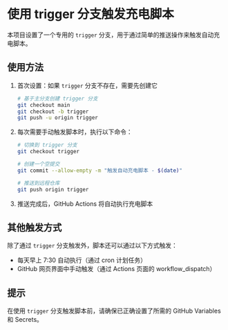 # 使用 trigger 分支触发充电脚本

本项目设置了一个专用的 `trigger` 分支，用于通过简单的推送操作来触发自动充电脚本。

## 使用方法

1. 首次设置：如果 `trigger` 分支不存在，需要先创建它

   ```bash
   # 基于主分支创建 trigger 分支
   git checkout main
   git checkout -b trigger
   git push -u origin trigger
   ```

2. 每次需要手动触发脚本时，执行以下命令：

   ```bash
   # 切换到 trigger 分支
   git checkout trigger
   
   # 创建一个空提交
   git commit --allow-empty -m "触发自动充电脚本 - $(date)"
   
   # 推送到远程仓库
   git push origin trigger
   ```

3. 推送完成后，GitHub Actions 将自动执行充电脚本

## 其他触发方式

除了通过 `trigger` 分支触发外，脚本还可以通过以下方式触发：

- 每天早上 7:30 自动执行（通过 cron 计划任务）
- GitHub 网页界面中手动触发（通过 Actions 页面的 workflow_dispatch）

## 提示

在使用 `trigger` 分支触发脚本前，请确保已正确设置了所需的 GitHub Variables 和 Secrets。
